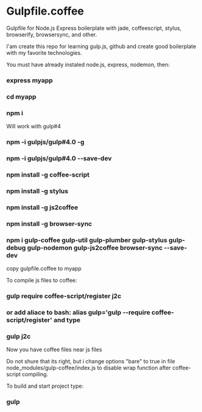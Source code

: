 # Gulpfile.coffee
Gulpfile for Node.js Express boilerplate with jade, coffeescript, stylus, browserify, browsersync, and other. 

I'am create this repo for learning gulp.js, github and create good boilerplate with my favorite technologies.

You must have already instaled node.js, express, nodemon, then:

### express myapp

### cd myapp
### npm i

Will work with gulp#4

### npm -i gulpjs/gulp#4.0 -g
### npm -i gulpjs/gulp#4.0 --save-dev

### npm install -g coffee-script
### npm install -g stylus
### npm install -g js2coffee
### npm install -g browser-sync

### npm i gulp-coffee gulp-util gulp-plumber gulp-stylus gulp-debug gulp-nodemon gulp-js2coffee browser-sync --save-dev

copy gulpfile.coffee to myapp

To compile js files to coffee:
### gulp require coffee-script/register j2c 
### or add aliace to bash: alias gulp='gulp --require coffee-script/register' and type
### gulp j2c

Now you have coffee files near js files

Do not shure that its right, but i change options "bare" to true in file node_modules/gulp-coffee/index.js to disable wrap function after coffee-script compiling.

To build and start project type:
### gulp
